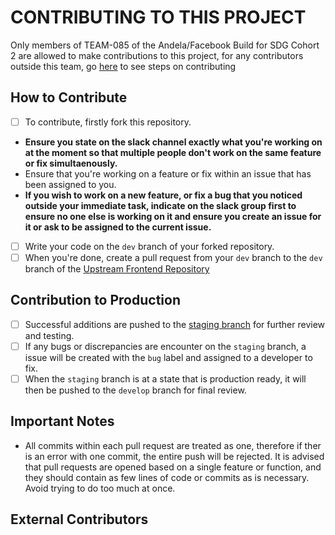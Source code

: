 # CONTRIBUTING TO THIS PROJECT

Only members of TEAM-085 of the Andela/Facebook Build for SDG Cohort 2 are allowed to make contributions to this project, for any contributors outside this team, go [here](#external-contributors) to see steps on contributing

## How to Contribute

- [ ] To contribute, firstly fork this repository.
- **Ensure you state on the slack channel exactly what you're working on at the moment so that multiple people don't work on the same feature or fix simultaenously.**
- Ensure that you're working on a feature or fix within an issue that has been assigned to you.
- **If you wish to work on a new feature, or fix a bug that you noticed outside your immediate task, indicate on the slack group first to ensure no one else is working on it and ensure you create an issue for it or ask to be assigned to the current issue.**
- [ ] Write your code on the `dev` branch of your forked repository.
- [ ] When you're done, create a pull request from your `dev` branch to the `dev` branch of the [Upstream Frontend Repository](https://github.com/BuildForSDGCohort2/Team-085-Frontend/tree/dev)

## Contribution to Production
- [ ] Successful additions are pushed to the [staging branch](https://github.com/BuildForSDGCohort2/Team-085-Frontend/tree/staging) for further review and testing.
- [ ] If any bugs or discrepancies are encounter on the `staging` branch, a issue will be created with the `bug` label and assigned to a developer to fix.
- [ ] When the `staging` branch is at a state that is production ready, it will then be pushed to the `develop` branch for final review.

## Important Notes

- All commits within each pull request are treated as one, therefore if ther is an error with one commit, the entire push will be rejected. It is advised that pull requests are opened based on a single feature or function, and they should contain as few lines of code or commits as is necessary. Avoid trying to do too much at once.

## External Contributors

